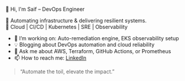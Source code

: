 👋 Hi, I'm Saif – DevOps Engineer

🔧 Automating infrastructure & delivering resilient systems.  
🚀 Cloud | CI/CD | Kubernetes | SRE | Observability

- 🔭 I’m working on: Auto-remediation engine, EKS observability setup
- 💡 Blogging about DevOps automation and cloud reliability
- 💬 Ask me about AWS, Terraform, GitHub Actions, or Prometheus
- 📫 How to reach me: [LinkedIn](https://www.linkedin.com/in/sayed-saif-manzoor/)

> “Automate the toil, elevate the impact.”

